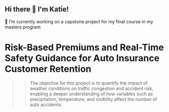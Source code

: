 ## Hi there 👋 I'm Katie! 

🔭 I’m currently working on a capstone project for my final course in my masters program
# Risk-Based Premiums and Real-Time Safety Guidance for Auto Insurance Customer Retention

>> The objective for this project is to quantify the impact of weather conditions on traffic congestion and accident risk, enabling a deeper understanding of how variables such as precipitation, temperature, and visibility affect the number of auto accidents. 


